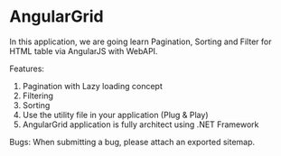 # AngularGrid

In this application, we are going learn Pagination, Sorting and Filter for HTML table via AngularJS with WebAPI.


Features: 
  1. Pagination with Lazy loading concept 
  2. Filtering 
  3. Sorting 
  4. Use the utility file in your application (Plug & Play) 
  5. AngularGrid application is fully architect using .NET Framework

Bugs: 
  When submitting a bug, please attach an exported sitemap.

